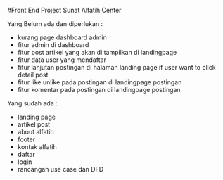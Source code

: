 #Front End Project Sunat Alfatih Center

Yang Belum ada dan diperlukan : 

- kurang page dashboard admin
- fitur admin di dashboard 
- fitur post artikel yang akan di tampilkan di landingpage 
- fitur data user yang mendaftar 
- fitur lanjutan postingan di halaman landing page if user want to click detail post 
- fitur like unlike pada postingan di landingpage postingan 
- fitur komentar pada postingan di landingpage postingan



Yang sudah ada :
- landing page 
- artikel post 
- about alfatih
- footer 
- kontak alfatih 
- daftar
- login 
- rancangan use case dan DFD
